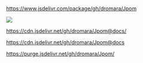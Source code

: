 
https://www.jsdelivr.com/package/gh/dromara/Jpom

[![](https://data.jsdelivr.com/v1/package/gh/dromara/Jpom/badge)](https://www.jsdelivr.com/package/gh/dromara/Jpom)

https://cdn.jsdelivr.net/gh/dromara/Jpom@docs/

https://cdn.jsdelivr.net/gh/dromara/Jpom@docs

https://purge.jsdelivr.net/gh/dromara/Jpom/


